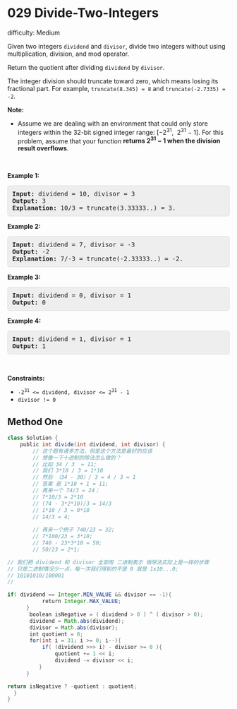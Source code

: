 # 029 Divide-Two-Integers

difficulty: Medium

<style>
        section pre{
          background-color: #eee;
          border: 1px solid #ddd;
          padding:10px;
          border-radius: 5px;
        }
      </style>
<section>
<div><p>Given two integers <code>dividend</code> and <code>divisor</code>, divide two integers without using multiplication, division, and mod operator.</p>
<p>Return the quotient after dividing <code>dividend</code> by <code>divisor</code>.</p>
<p>The integer division should truncate toward zero, which means losing its fractional part. For example, <code>truncate(8.345) = 8</code> and <code>truncate(-2.7335) = -2</code>.</p>
<p><strong>Note:</strong></p>
<ul>
	<li>Assume we are dealing with an environment that could only store integers within the 32-bit signed integer range: [−2<sup>31</sup>, &nbsp;2<sup>31</sup> − 1]. For this problem, assume that your function <strong>returns 2<sup>31</sup> − 1 when the division result&nbsp;overflows</strong>.</li>
</ul>
<p>&nbsp;</p>
<p><strong>Example 1:</strong></p>
<pre><strong>Input:</strong> dividend = 10, divisor = 3
<strong>Output:</strong> 3
<strong>Explanation:</strong> 10/3 = truncate(3.33333..) = 3.
</pre>
<p><strong>Example 2:</strong></p>
<pre><strong>Input:</strong> dividend = 7, divisor = -3
<strong>Output:</strong> -2
<strong>Explanation:</strong> 7/-3 = truncate(-2.33333..) = -2.
</pre>
<p><strong>Example 3:</strong></p>
<pre><strong>Input:</strong> dividend = 0, divisor = 1
<strong>Output:</strong> 0
</pre>
<p><strong>Example 4:</strong></p>
<pre><strong>Input:</strong> dividend = 1, divisor = 1
<strong>Output:</strong> 1
</pre>
<p>&nbsp;</p>
<p><strong>Constraints:</strong></p>
<ul>
	<li><code>-2<sup>31</sup> &lt;= dividend,&nbsp;divisor &lt;= 2<sup>31</sup> - 1</code></li>
	<li><code>divisor != 0</code></li>
</ul>
</div></section>
 
 ## Method One 
 
``` Java
class Solution {
    public int divide(int dividend, int divisor) {
        // 这个题有诸多方法，但是这个方法是最好的应该
        // 想像一下十进制的除法怎么做的？
        // 比如 34 / 3  = 11;
        // 我们 3*10 / 3 = 1*10
        // 然后 （34 - 30）/ 3 = 4 / 3 = 1
        // 答案 是 1*10 + 1 = 11;
        // 再来一个 74/3 = 24；
        // 7*10/3 = 2*10
        // (74 - 3*2*10)/3 = 14/3
        // 1*10 / 3 = 0*10
        // 14/3 = 4;
        
        // 再来一个例子 740/23 = 32;
        // 7*100/23 = 3*10;
        // 740 - 23*3*10 = 50;
        // 50/23 = 2*1;

// 我们把 dividend 和 divisor 全部用 二进制表示 做除法实际上是一样的步骤
// 只是二进制情况少一点，每一次我们得到的不是 0 就是 1x10...0;
// 10101010/100001
//

if( dividend == Integer.MIN_VALUE && divisor == -1){
           return Integer.MAX_VALUE;
      }
       boolean isNegative = ( dividend > 0 ) ^ ( divisor > 0);
       dividend = Math.abs(dividend);
       divisor = Math.abs(divisor);
       int quotient = 0;
       for(int i = 31; i >= 0; i--){
           if( (dividend >>> i) - divisor >= 0 ){
               quotient += 1 << i;
               dividend -= divisor << i;
          }
      }

return isNegative ? -quotient : quotient;
  }
}
​

```

```
